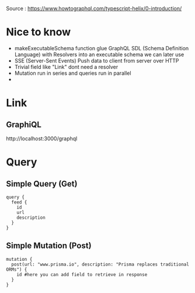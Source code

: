 Source : https://www.howtographql.com/typescript-helix/0-introduction/

# Nice to know 

- makeExecutableSchema function glue GraphQL SDL (Schema Definition Language) with Resolvers into an executable schema we can later use
- SSE (Server-Sent Events) Push data to client from server over HTTP
- Trivial field like "Link" dont need a resolver
- Mutation run in series and queries run in parallel
- 

# Link

## GraphiQL
http://localhost:3000/graphql



# Query 

## Simple Query (Get)
```
query {
  feed {
    id
    url
    description
  }
}
```

## Simple Mutation (Post)
```
mutation {
  post(url: "www.prisma.io", description: "Prisma replaces traditional ORMs") {
    id #here you can add field to retrieve in response
  }
}
``` 
